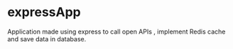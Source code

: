 # expressApp
Application made using express to call open APIs , implement Redis cache and save data in database.
